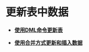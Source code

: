 # 更新表中数据<a name="ZH-CN_TOPIC_0289900657"></a>

-   **[使用DML命令更新表](使用DML命令更新表.md)**  

-   **[使用合并方式更新和插入数据](使用合并方式更新和插入数据.md)**  


